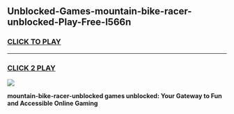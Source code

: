 
## Unblocked-Games-mountain-bike-racer-unblocked-Play-Free-l566n
<h3>
<a href="https://premium76.site?title=mountain-bike-racer-unblocked&ref=20M">CLICK TO PLAY</a></h3>
<hr>

<h3>
<a href="https://premium76.site?title=mountain-bike-racer-unblocked&ref=20M">CLICK 2 PLAY</a>
  
</h3>

<a href="https://premium76.site?title=mountain-bike-racer-unblocked&ref=19M"><img src="https://clearcache.store/games.png"></a>


**mountain-bike-racer-unblocked games unblocked: Your Gateway to Fun and Accessible Online Gaming**
